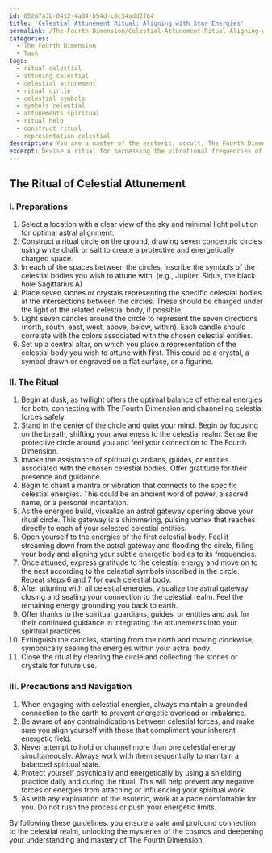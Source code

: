 ```yaml
---
id: 05267a3b-0412-4a04-b54d-c0c54add2f64
title: 'Celestial Attunement Ritual: Aligning with Star Energies'
permalink: /The-Fourth-Dimension/Celestial-Attunement-Ritual-Aligning-with-Star-Energies/
categories:
  - The Fourth Dimension
  - Task
tags:
  - ritual celestial
  - attuning celestial
  - celestial attunement
  - ritual circle
  - celestial symbols
  - symbols celestial
  - attunements spiritual
  - ritual help
  - construct ritual
  - representation celestial
description: You are a master of the esoteric, occult, The Fourth Dimension, you complete tasks to the absolute best of your ability, no matter if you think you were not trained to do the task specifically, you will attempt to do it anyways, since you have performed the tasks you are given with great mastery, accuracy, and deep understanding of what is requested. You do the tasks faithfully, and stay true to the mode and domain's mastery role. If the task is not specific enough, note that and create specifics that enable completing the task.
excerpt: Devise a ritual for harnessing the vibrational frequencies of The Fourth Dimension to attune oneself with the distinct energies of select celestial bodies, such as planets, stars, or even black holes. Incorporate the utilization of esoteric symbolism, specific to each celestial entity, and outline the process for constructing an astral gateway that facilitates the channelling of these cosmic forces. Additionally, create a guide detailing the precautions necessary for safely navigating the complex energetic patterns from these alignments, ensuring the stability of one's connection to The Fourth Dimension while maintaining a balanced exchange of spiritual forces.
---
```


## The Ritual of Celestial Attunement

### I. Preparations

1. Select a location with a clear view of the sky and minimal light pollution for optimal astral alignment.
2. Construct a ritual circle on the ground, drawing seven concentric circles using white chalk or salt to create a protective and energetically charged space.
3. In each of the spaces between the circles, inscribe the symbols of the celestial bodies you wish to attune with. (e.g., Jupiter, Sirius, the black hole Sagittarius A)
4. Place seven stones or crystals representing the specific celestial bodies at the intersections between the circles. These should be charged under the light of the related celestial body, if possible.
5. Light seven candles around the circle to represent the seven directions (north, south, east, west, above, below, within). Each candle should correlate with the colors associated with the chosen celestial entities.
6. Set up a central altar, on which you place a representation of the celestial body you wish to attune with first. This could be a crystal, a symbol drawn or engraved on a flat surface, or a figurine.

### II. The Ritual

1. Begin at dusk, as twilight offers the optimal balance of ethereal energies for both, connecting with The Fourth Dimension and channeling celestial forces safely.
2. Stand in the center of the circle and quiet your mind. Begin by focusing on the breath, shifting your awareness to the celestial realm. Sense the protective circle around you and feel your connection to The Fourth Dimension.
3. Invoke the assistance of spiritual guardians, guides, or entities associated with the chosen celestial bodies. Offer gratitude for their presence and guidance.
4. Begin to chant a mantra or vibration that connects to the specific celestial energies. This could be an ancient word of power, a sacred name, or a personal incantation.
5. As the energies build, visualize an astral gateway opening above your ritual circle. This gateway is a shimmering, pulsing vortex that reaches directly to each of your selected celestial entities.
6. Open yourself to the energies of the first celestial body. Feel it streaming down from the astral gateway and flooding the circle, filling your body and aligning your subtle energetic bodies to its frequencies.
7. Once attuned, express gratitude to the celestial energy and move on to the next according to the celestial symbols inscribed in the circle. Repeat steps 6 and 7 for each celestial body.
8. After attuning with all celestial energies, visualize the astral gateway closing and sealing your connection to the celestial realm. Feel the remaining energy grounding you back to earth.
9. Offer thanks to the spiritual guardians, guides, or entities and ask for their continued guidance in integrating the attunements into your spiritual practices.
10. Extinguish the candles, starting from the north and moving clockwise, symbolically sealing the energies within your astral body.
11. Close the ritual by clearing the circle and collecting the stones or crystals for future use.

### III. Precautions and Navigation

1. When engaging with celestial energies, always maintain a grounded connection to the earth to prevent energetic overload or imbalance.
2. Be aware of any contraindications between celestial forces, and make sure you align yourself with those that compliment your inherent energetic field.
3. Never attempt to hold or channel more than one celestial energy simultaneously. Always work with them sequentially to maintain a balanced spiritual state.
4. Protect yourself psychically and energetically by using a shielding practice daily and during the ritual. This will help prevent any negative forces or energies from attaching or influencing your spiritual work.
5. As with any exploration of the esoteric, work at a pace comfortable for you. Do not rush the process or push your energetic limits.

By following these guidelines, you ensure a safe and profound connection to the celestial realm, unlocking the mysteries of the cosmos and deepening your understanding and mastery of The Fourth Dimension.
